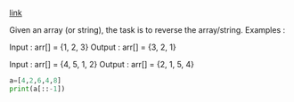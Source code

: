 [link](https://www.geeksforgeeks.org/array-data-structure/#rearrange)

Given an array (or string), the task is to reverse the array/string.
Examples : 
 

Input  : arr[] = {1, 2, 3}
Output : arr[] = {3, 2, 1}

Input :  arr[] = {4, 5, 1, 2}
Output : arr[] = {2, 1, 5, 4}

```python
a=[4,2,6,4,8]
print(a[::-1])
```
